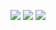 ![](https://drive.google.com/uc?id=1-U8SHobgst-8Juu3oLR_OcPqBJ_iDliR)
![](https://drive.google.com/uc?id=1-oEoGlO8H5G4PM9PuhgSmAesvFRZuwNe) 
![](https://drive.google.com/uc?id=1-g_Q2GAURrtEkZXaF1EZEUucpQyc7bdv)
